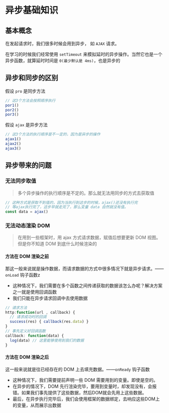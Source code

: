# 异步基础知识

## 基本概念

在发起请求时，我们很多时候会用到异步， 如 `AJAX` 请求。

在学习的时候我们经常使用 `setTimeout` 来模拟延时的异步操作。当然它也是一个异步函数，就算延时时间是 `0(最少默认是 4ms)`，也是异步的



## 异步和同步的区别

假设 `pro` 是同步方法

```js
// 这3个方法会按照顺序执行
por1()
por2()
por3()
```



假设 `ajax` 是异步方法

```js
// 这3个方法的执行顺序是不一定的，因为是异步的操作
ajax1()
ajax2()
ajax3()
```



## 异步带来的问题

### 无法同步取值

> 多个异步操作的执行顺序是不定的。那么就无法用同步的方式去获取值

```js
// 这种方式是获取不到值的，因为当执行到这步的时候，ajax()还没有执行完
// 等ajax执行完了，这步早就走完了，那么变量 data 自然就没有值。
const data = ajax()
```



### 无法动态渲染 DOM

> 在用到一些框架时，用 ajax 方式请求数据，赋值后想要更新 DOM 视图。但是你不知道 DOM 到底什么时候渲染的

#### 方法在 DOM 渲染之前

那这一般来说就是操作数据，而请求数据的方式中很多情况下就是异步请求。—— `onLoad` 钩子函数z

- 这种情况下，我们需要在多个函数之间传递获取的数据该怎么办呢？解决方案之一就是使用回调函数
- 我们只能在异步请求回调中去使用数据

```js
// 请求方法
http:function(url , callback) {
  // 请求成功时的回调
  success(res) { callback(res.data) }
}
// 事先定义好回调函数
callback: function(data) {
  log(data) // 这里能够使用到我们的数据
}
```



#### 方法在 DOM 渲染之后

这一般来说就是往已经存在的 DOM 上去填充数据。——`onReady` 钩子函数

- 这种情况下，我们需要提前声明一些 DOM 需要用到的变量。即使是空的。
- 在异步的情况下，DOM 先行渲染完毕，要用到变量时，却发现没有，会报错。如果我们事先提供了这些数据，然后DOM就会先用上这些数据。
- 最后，在异步执行完毕后，我们会使用框架的数据绑定，去响应这些DOM上的变量，从而展示出数据

